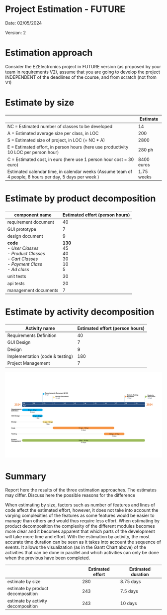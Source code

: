 # Project Estimation - FUTURE
Date: 02/05/2024

Version: 2


# Estimation approach
Consider the EZElectronics  project in FUTURE version (as proposed by your team in requirements V2), assume that you are going to develop the project INDEPENDENT of the deadlines of the course, and from scratch (not from V1)
# Estimate by size
### 
|             | Estimate                        |             
| ----------- | ------------------------------- |  
| NC =  Estimated number of classes to be developed   |                14             |             
|  A = Estimated average size per class, in LOC       |                 200           | 
| S = Estimated size of project, in LOC (= NC * A) |    2800            |          
| E = Estimated effort, in person hours (here use productivity 10 LOC per person hour)  |   280 ph                                  |   
| C = Estimated cost, in euro (here use 1 person hour cost = 30 euro) | 8400 euros | 
| Estimated calendar time, in calendar weeks (Assume team of 4 people, 8 hours per day, 5 days per week ) |       1.75 weeks             |               

# Estimate by product decomposition
### 
|         component name    | Estimated effort (person hours)   |             
| ----------- | ------------------------------- | 
|requirement document    | 40 |
| GUI prototype |7|
|design document |9|
|**code** <br> - _User Classes_ <br> - _Product Classes_ <br> - _Cart Classes_ <br> - _Payment Class_ <br> - _Ad class_ <br>    |**130** <br> 45 <br> 40 <br> 30 <br> 10 <br> 5   |
| unit tests |30|
| api tests |20|
| management documents  |7|



# Estimate by activity decomposition
### 
|         Activity name    | Estimated effort (person hours)   |             
| ----------- | ------------------------------- | 
|Requirements Definition | 40 |
| GUI Design | 7 |
| Design | 9 |
| Implementation (code & testing) | 180 |
| Project Management | 7 |

![](assets/Gantt_V2.png)


# Summary

Report here the results of the three estimation approaches. The  estimates may differ. Discuss here the possible reasons for the difference

When estimating by size, factors such as number of features and lines of code affect the estimated effort, however, it does not take into account the varying complexities of the features as some features would be easier to manage than others and would thus require less effort. When estimating by product decomposition the complexity of the different modules becomes more clear and it becomes apparent that which parts of the development will take more time and effort. With the estimation by activity, the most accurate time duration can be seen as it takes into account the sequence of events. It allows the visualization (as in the Gantt Chart above) of the activities that can be done in parallel and which activities can only be done when the previous have been completed.

|             | Estimated effort                        |   Estimated duration |          
| ----------- | ------------------------------- | ---------------|
| estimate by size |280 | 8.75 days |
| estimate by product decomposition | 243 |7.5 days |
| estimate by activity decomposition |243 | 10 days |





